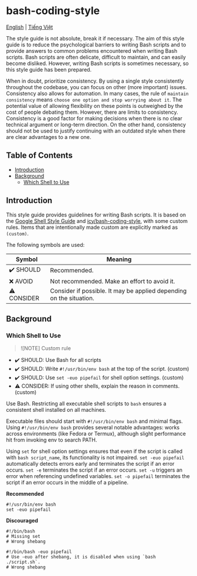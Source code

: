 # bash-coding-style

[English](README.md) | [Tiếng Việt](README.vi.md)

The style guide is not absolute, break it if necessary. The aim of this style guide is to reduce the psychological barriers to writing Bash scripts and to provide answers to common problems encountered when writing Bash scripts. Bash scripts are often delicate, difficult to maintain, and can easily become disliked. However, writing Bash scripts is sometimes necessary, so this style guide has been prepared.

When in doubt, prioritize consistency. By using a single style consistently throughout the codebase, you can focus on other (more important) issues. Consistency also allows for automation. In many cases, the rule of `maintain consistency` means `choose one option and stop worrying about it`. The potential value of allowing flexibility on these points is outweighed by the cost of people debating them. However, there are limits to consistency. Consistency is a good factor for making decisions when there is no clear technical argument or long-term direction. On the other hand, consistency should not be used to justify continuing with an outdated style when there are clear advantages to a new one.

## Table of Contents

<!-- toc -->

- [Introduction](#introduction)
- [Background](#background)
  - [Which Shell to Use](#which-shell-to-use)

<!-- tocstop -->

## Introduction

This style guide provides guidelines for writing Bash scripts. It is based on the [Google Shell Style Guide](https://google.github.io/styleguide/shellguide.html) and [icy/bash-coding-style](https://github.com/icy/bash-coding-style), with some custom rules. Items that are intentionally made custom are explicitly marked as `(custom)`.

The following symbols are used:

| Symbol | Meaning |
| ------ | ------- |
| ✔️ SHOULD | Recommended. |
| ❌ AVOID | Not recommended. Make an effort to avoid it. |
| ⚠️ CONSIDER | Consider if possible. It may be applied depending on the situation. |

## Background

### Which Shell to Use

> ![NOTE]
> Custom rule

- ✔️ SHOULD: Use Bash for all scripts
- ✔️ SHOULD: Write `#!/usr/bin/env bash` at the top of the script. (custom)
- ✔️ SHOULD: Use `set -euo pipefail` for shell option settings. (custom)
- ⚠️ CONSIDER: If using other shells, explain the reason in comments. (custom)

Use Bash. Restricting all executable shell scripts to `bash` ensures a consistent shell installed on all machines.

Executable files should start with `#!/usr/bin/env bash` and minimal flags. Using `#!/usr/bin/env bash` provides several notable advantages: works across environments (like Fedora or Termux), although slight performance hit from invoking env to search PATH.

Using `set` for shell option settings ensures that even if the script is called with `bash script_name`, its functionality is not impaired. `set -euo pipefail` automatically detects errors early and terminates the script if an error occurs. `set -e` terminates the script if an error occurs. `set -u` triggers an error when referencing undefined variables. `set -o pipefail` terminates the script if an error occurs in the middle of a pipeline.

**Recommended**

```shell
#!/usr/bin/env bash
set -euo pipefail
```

**Discouraged**

```shell
#!/bin/bash
# Missing set
# Wrong shebang

#!/bin/bash -euo pipefail
# Use -euo after shebang, it is disabled when using `bash ./script.sh`.
# Wrong shebang
```
